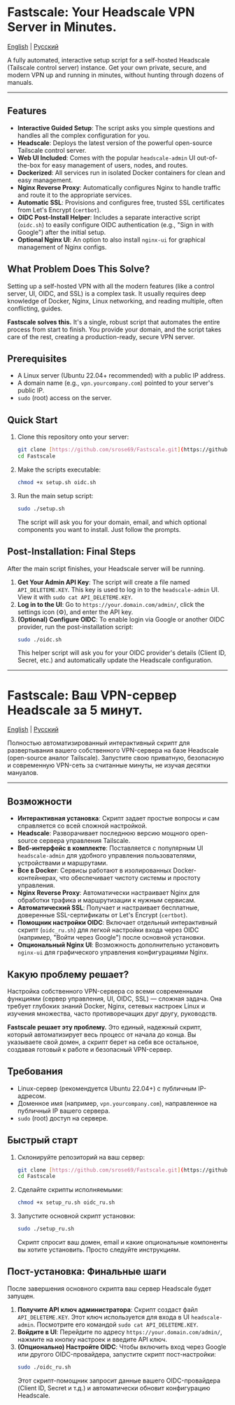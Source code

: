 # Fastscale: Your Headscale VPN Server in Minutes.

[English](#english) | [Русский](#русский)

A fully automated, interactive setup script for a self-hosted Headscale (Tailscale control server) instance. Get your own private, secure, and modern VPN up and running in minutes, without hunting through dozens of manuals.

---
<a name="english"></a>

## Features

* **Interactive Guided Setup**: The script asks you simple questions and handles all the complex configuration for you.
* **Headscale**: Deploys the latest version of the powerful open-source Tailscale control server.
* **Web UI Included**: Comes with the popular `headscale-admin` UI out-of-the-box for easy management of users, nodes, and routes.
* **Dockerized**: All services run in isolated Docker containers for clean and easy management.
* **Nginx Reverse Proxy**: Automatically configures Nginx to handle traffic and route it to the appropriate services.
* **Automatic SSL**: Provisions and configures free, trusted SSL certificates from Let's Encrypt (`certbot`).
* **OIDC Post-Install Helper**: Includes a separate interactive script (`oidc.sh`) to easily configure OIDC authentication (e.g., "Sign in with Google") after the initial setup.
* **Optional Nginx UI**: An option to also install `nginx-ui` for graphical management of Nginx configs.

## What Problem Does This Solve?

Setting up a self-hosted VPN with all the modern features (like a control server, UI, OIDC, and SSL) is a complex task. It usually requires deep knowledge of Docker, Nginx, Linux networking, and reading multiple, often conflicting, guides.

**Fastscale solves this.** It's a single, robust script that automates the entire process from start to finish. You provide your domain, and the script takes care of the rest, creating a production-ready, secure VPN server.

## Prerequisites

* A Linux server (Ubuntu 22.04+ recommended) with a public IP address.
* A domain name (e.g., `vpn.yourcompany.com`) pointed to your server's public IP.
* `sudo` (root) access on the server.

## Quick Start

1.  Clone this repository onto your server:
    ```bash
    git clone [https://github.com/srose69/Fastscale.git](https://github.com/srose69/Fastscale.git)
    cd Fastscale
    ```

2.  Make the scripts executable:
    ```bash
    chmod +x setup.sh oidc.sh
    ```

3.  Run the main setup script:
    ```bash
    sudo ./setup.sh
    ```
    The script will ask you for your domain, email, and which optional components you want to install. Just follow the prompts.

## Post-Installation: Final Steps

After the main script finishes, your Headscale server will be running.

1.  **Get Your Admin API Key**: The script will create a file named `API_DELETEME.KEY`. This key is used to log in to the `headscale-admin` UI. View it with `sudo cat API_DELETEME.KEY`.
2.  **Log in to the UI**: Go to `https://your.domain.com/admin/`, click the settings icon (⚙️), and enter the API key.
3.  **(Optional) Configure OIDC**: To enable login via Google or another OIDC provider, run the post-installation script:
    ```bash
    sudo ./oidc.sh
    ```
    This helper script will ask you for your OIDC provider's details (Client ID, Secret, etc.) and automatically update the Headscale configuration.

---
<a name="русский"></a>

# Fastscale: Ваш VPN-сервер Headscale за 5 минут.

[English](#english) | [Русский](#русский)

Полностью автоматизированный интерактивный скрипт для развертывания вашего собственного VPN-сервера на базе Headscale (open-source аналог Tailscale). Запустите свою приватную, безопасную и современную VPN-сеть за считанные минуты, не изучая десятки мануалов.

---

## Возможности

* **Интерактивная установка**: Скрипт задает простые вопросы и сам справляется со всей сложной настройкой.
* **Headscale**: Разворачивает последнюю версию мощного open-source сервера управления Tailscale.
* **Веб-интерфейс в комплекте**: Поставляется с популярным UI `headscale-admin` для удобного управления пользователями, устройствами и маршрутами.
* **Все в Docker**: Сервисы работают в изолированных Docker-контейнерах, что обеспечивает чистоту системы и простоту управления.
* **Nginx Reverse Proxy**: Автоматически настраивает Nginx для обработки трафика и маршрутизации к нужным сервисам.
* **Автоматический SSL**: Получает и настраивает бесплатные, доверенные SSL-сертификаты от Let's Encrypt (`certbot`).
* **Помощник настройки OIDC**: Включает отдельный интерактивный скрипт (`oidc_ru.sh`) для легкой настройки входа через OIDC (например, "Войти через Google") после основной установки.
* **Опциональный Nginx UI**: Возможность дополнительно установить `nginx-ui` для графического управления конфигурациями Nginx.

## Какую проблему решает?

Настройка собственного VPN-сервера со всеми современными функциями (сервер управления, UI, OIDC, SSL) — сложная задача. Она требует глубоких знаний Docker, Nginx, сетевых настроек Linux и изучения множества, часто противоречащих друг другу, руководств.

**Fastscale решает эту проблему.** Это единый, надежный скрипт, который автоматизирует весь процесс от начала до конца. Вы указываете свой домен, а скрипт берет на себя все остальное, создавая готовый к работе и безопасный VPN-сервер.

## Требования

* Linux-сервер (рекомендуется Ubuntu 22.04+) с публичным IP-адресом.
* Доменное имя (например, `vpn.yourcompany.com`), направленное на публичный IP вашего сервера.
* `sudo` (root) доступ на сервере.

## Быстрый старт

1.  Склонируйте репозиторий на ваш сервер:
    ```bash
    git clone [https://github.com/srose69/Fastscale.git](https://github.com/srose69/Fastscale.git)
    cd Fastscale
    ```

2.  Сделайте скрипты исполняемыми:
    ```bash
    chmod +x setup_ru.sh oidc_ru.sh
    ```

3.  Запустите основной скрипт установки:
    ```bash
    sudo ./setup_ru.sh
    ```
    Скрипт спросит ваш домен, email и какие опциональные компоненты вы хотите установить. Просто следуйте инструкциям.

## Пост-установка: Финальные шаги

После завершения основного скрипта ваш сервер Headscale будет запущен.

1.  **Получите API ключ администратора**: Скрипт создаст файл `API_DELETEME.KEY`. Этот ключ используется для входа в UI `headscale-admin`. Посмотрите его командой `sudo cat API_DELETEME.KEY`.
2.  **Войдите в UI**: Перейдите по адресу `https://your.domain.com/admin/`, нажмите на кнопку настроек и введите API ключ.
3.  **(Опционально) Настройте OIDC**: Чтобы включить вход через Google или другого OIDC-провайдера, запустите скрипт пост-настройки:
    ```bash
    sudo ./oidc_ru.sh
    ```
    Этот скрипт-помощник запросит данные вашего OIDC-провайдера (Client ID, Secret и т.д.) и автоматически обновит конфигурацию Headscale.
